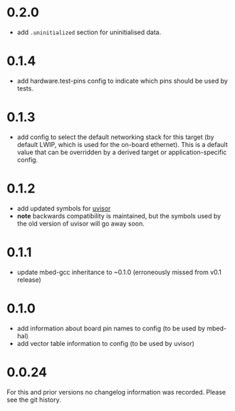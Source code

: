 # 0.2.0
 * add `.uninitialized` section for uninitialised data.

# 0.1.4
 * add hardware.test-pins config to indicate which pins should be used by
   tests.

# 0.1.3
 * add config to select the default networking stack for this target (by
   default LWIP, which is used for the on-board ethernet). This is a default
   value that can be overridden by a derived target or application-specific
   config.

# 0.1.2
 * add updated symbols for [uvisor](https://github.com/armmbed/uvisor)
 * **note** backwards compatibility is maintained, but the symbols used by the
   old version of uvisor will go away soon.

# 0.1.1
 * update mbed-gcc inheritance to ~0.1.0 (erroneously missed from v0.1 release)

# 0.1.0
 * add information about board pin names to config (to be used by mbed-hal)
 * add vector table information to config (to be used by uvisor)

# 0.0.24
For this and prior versions no changelog information was recorded. Please see
the git history.
